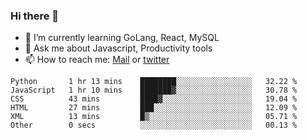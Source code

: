 ### Hi there 👋

- 🌱 I’m currently learning GoLang, React, MySQL
- 💬 Ask me about Javascript, Productivity tools 
- 📫 How to reach me: [Mail](mailto:kvaishak47@gmail.com) or [twitter](https://twitter.com/kvaish4k)

<!--START_SECTION:waka-->

```text
Python       1 hr 13 mins    ████████░░░░░░░░░░░░░░░░░   32.22 %
JavaScript   1 hr 10 mins    ███████▓░░░░░░░░░░░░░░░░░   30.78 %
CSS          43 mins         ████▓░░░░░░░░░░░░░░░░░░░░   19.04 %
HTML         27 mins         ███░░░░░░░░░░░░░░░░░░░░░░   12.09 %
XML          13 mins         █▒░░░░░░░░░░░░░░░░░░░░░░░   05.71 %
Other        0 secs          ░░░░░░░░░░░░░░░░░░░░░░░░░   00.13 %
```

<!--END_SECTION:waka-->
